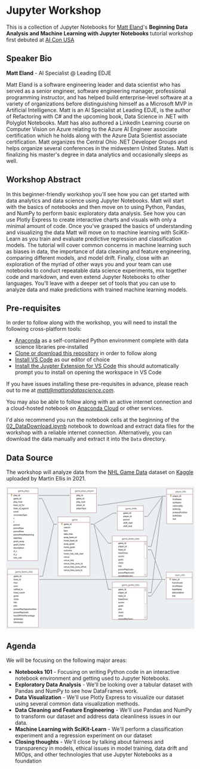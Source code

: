 # Jupyter Workshop

This is a collection of Jupyter Notebooks for [Matt Eland](https://MattEland.dev)'s **Beginning Data Analysis and Machine Learning with Jupyter Notebooks** tutorial workshop first debuted at [AI Con USA](https://aiconusa.techwell.com/)

## Speaker Bio

**Matt Eland** - AI Specialist @ Leading EDJE

Matt Eland is a software engineering leader and data scientist who has served as a senior engineer, software engineering manager, professional programming instructor, and has helped build enterprise-level software at a variety of organizations before distinguishing himself as a Microsoft MVP in Artificial Intelligence. Matt is an AI Specialist at Leading EDJE, is the author of Refactoring with C# and the upcoming book, Data Science in .NET with Polyglot Notebooks. Matt has also authored a LinkedIn Learning course on Computer Vision on Azure relating to the Azure AI Engineer associate certification which he holds along with the Azure Data Scientist associate certification. Matt organizes the Central Ohio .NET Developer Groups and helps organize several conferences in the midwestern United States. Matt is finalizing his master's degree in data analytics and occasionally sleeps as well.

## Workshop Abstract

In this beginner-friendly workshop you'll see how you can get started with data analytics and data science using Jupyter Notebooks. Matt will start with the basics of notebooks and then move on to using Python, Pandas, and NumPy to perform basic exploratory data analysis. See how you can use Plotly Express to create interactive charts and visuals with only a minimal amount of code. Once you've grasped the basics of understanding and visualizing the data Matt will move on to machine learning with SciKit-Learn as you train and evaluate predictive regression and classification models. The tutorial will cover common concerns in machine learning such as biases in data, the importance of data cleaning and feature engineering, comparing different models, and model drift. Finally, close with an exploration of the myriad of other ways you and your team can use notebooks to conduct repeatable data science experiments, mix together code and markdown, and even extend Jupyter Notebooks to other languages. You'll leave with a deeper set of tools that you can use to analyze data and make predictions with trained machine learning models.

## Pre-requisites

In order to follow along with the workshop, you will need to install the following cross-platform tools:

- [Anaconda](https://www.anaconda.com/download/success) as a self-contained Python environment complete with data science libraries pre-installed
- [Clone or download this repository](https://github.com/IntegerMan/JupyterWorkshop) in order to follow along
- [Install VS Code](https://code.visualstudio.com/) as our editor of choice
- [Install the Juypter Extension for VS Code](https://marketplace.visualstudio.com/items?itemName=ms-toolsai.jupyter) this should automatically prompt you to install on opening the workspace in VS Code

If you have issues installing these pre-requisites in advance, please reach out to me at *matt@mattondatascience.com*.

You may also be able to follow along with an active internet connection and a cloud-hosted notebook on [Anaconda Cloud](https://anaconda.cloud/) or other services.

I'd also recommend you run the notebook cells at the beginning of the [02_DataDownload.ipynb](Notebooks/02_DataDownload.ipynb) notebook to download and extract data files for the workshop with a reliable internet connection. Alternatively, you can download the data manually and extract it into the `Data` directory.

## Data Source

The workshop will analyze data from the [NHL Game Data](https://www.kaggle.com/datasets/martinellis/nhl-game-data) dataset on [Kaggle](https://Kaggle.com) uploaded by Martin Ellis in 2021.

![Table Relationships](Data/table_relationships.jpeg)

## Agenda

We will be focusing on the following major areas:

- **Notebooks 101** - Focusing on writing Python code in an interactive notebook environment and getting used to Jupyter Notebooks.
- **Exploratory Data Analysis** - We'll be looking over a tabular dataset with Pandas and NumPy to see how DataFrames work.
- **Data Visualization** - We'll use Plotly Express to visualize our dataset using several common data visualization methods.
- **Data Cleaning and Feature Engineering** - We'll use Pandas and NumPy to transform our dataset and address data cleanliness issues in our data.
- **Machine Learning with SciKit-Learn** - We'll perform a classification experiment and a regression experiment on our dataset
- **Closing thoughts** - We'll close by talking about fairness and transparency in models, ethical issues in model training, data drift and MlOps, and other technologies that use Jupyter Notebooks as a foundation

